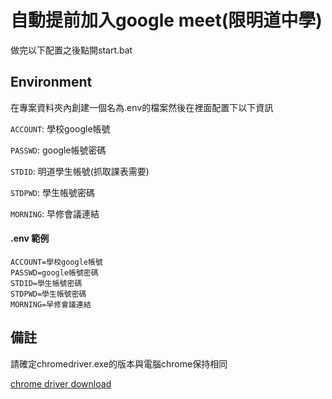 # 自動提前加入google meet(限明道中學)
做完以下配置之後點開start.bat

## Environment

在專案資料夾內創建一個名為.env的檔案然後在裡面配置下以下資訊

`ACCOUNT`: 學校google帳號

`PASSWD`: google帳號密碼

`STDID`: 明道學生帳號(抓取課表需要)

`STDPWD`: 學生帳號密碼

`MORNING`: 早修會議連結

#### .env 範例

```
ACCOUNT=學校google帳號
PASSWD=google帳號密碼
STDID=學生帳號密碼
STDPWD=學生帳號密碼
MORNING=早修會議連結
```
## 備註

請確定chromedriver.exe的版本與電腦chrome保持相同

[chrome driver download](https://chromedriver.chromium.org/)
